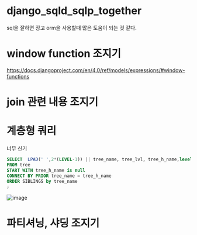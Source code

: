 # django_sqld_sqlp_together
sql을 잘하면 장고 orm을 사용할때 많은 도움이 되는 것 같다.

# window function 조지기
https://docs.djangoproject.com/en/4.0/ref/models/expressions/#window-functions

# join 관련 내용 조지기

# 계층형 쿼리

너무 신기 
```sql
SELECT  LPAD(' ',2*(LEVEL-1)) || tree_name, tree_lvl, tree_h_name,level
FROM tree
START WITH tree_h_name is null
CONNECT BY PRIOR tree_name = tree_h_name    
ORDER SIBLINGS by tree_name
;
```


![image](https://user-images.githubusercontent.com/45473846/157410030-da590a29-7b74-4077-86ea-0ac73e8773dd.png)



# 파티셔닝, 샤딩 조지기
